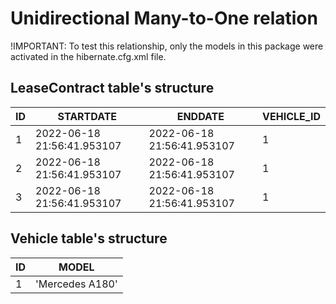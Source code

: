 # Unidirectional Many-to-One relation

!IMPORTANT: To test this relationship, only the models in this package were activated in the hibernate.cfg.xml file.

## LeaseContract table's structure  

| ID  | STARTDATE                  | ENDDATE                    | VEHICLE_ID |
|-----|----------------------------|----------------------------|------------|
| 1   | 2022-06-18 21:56:41.953107 | 2022-06-18 21:56:41.953107 | 1          |
| 2   | 2022-06-18 21:56:41.953107 | 2022-06-18 21:56:41.953107 | 1          |
| 3   | 2022-06-18 21:56:41.953107 | 2022-06-18 21:56:41.953107 | 1          |

## Vehicle table's structure  

| ID  | MODEL                     |
|-----|---------------------------|
| 1   | 'Mercedes A180'           |
